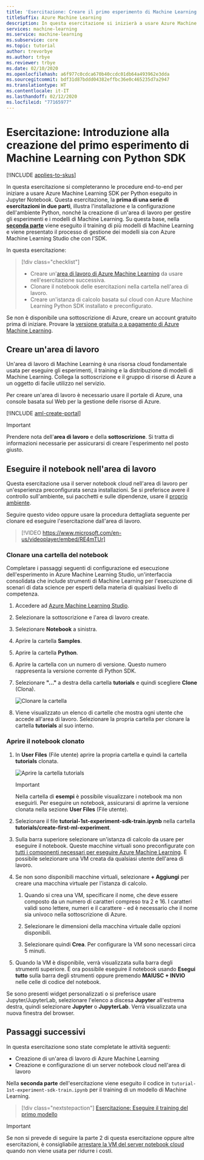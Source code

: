 ```yaml
---
title: 'Esercitazione: Creare il primo esperimento di Machine Learning'
titleSuffix: Azure Machine Learning
description: In questa esercitazione si inizierà a usare Azure Machine Learning Python SDK eseguito in notebook Jupyter.  Nella prima parte si crea un'area di lavoro in cui sarà possibile gestire gli esperimenti e i modelli di Machine Learning.
services: machine-learning
ms.service: machine-learning
ms.subservice: core
ms.topic: tutorial
author: trevorbye
ms.author: trbye
ms.reviewer: trbye
ms.date: 02/10/2020
ms.openlocfilehash: a6f977c0cdca670b40ccdc01db64a493962e3dda
ms.sourcegitcommit: bdf31d87bddd04382effbc36e0c465235d7a2947
ms.translationtype: HT
ms.contentlocale: it-IT
ms.lasthandoff: 02/12/2020
ms.locfileid: "77165977"
---
```

# <a name="tutorial-get-started-creating-your-first-ml-experiment-with-the-python-sdk"></a>Esercitazione: Introduzione alla creazione del primo esperimento di Machine Learning con Python SDK
[!INCLUDE [applies-to-skus](../../includes/aml-applies-to-basic-enterprise-sku.md)]

In questa esercitazione si completeranno le procedure end-to-end per iniziare a usare Azure Machine Learning SDK per Python eseguito in Jupyter Notebook. Questa esercitazione, la **prima di una serie di esercitazioni in due parti**, illustra l'installazione e la configurazione dell'ambiente Python, nonché la creazione di un'area di lavoro per gestire gli esperimenti e i modelli di Machine Learning. Su questa base, nella [**seconda parte**](tutorial-1st-experiment-sdk-train.md) viene eseguito il training di più modelli di Machine Learning e viene presentato il processo di gestione dei modelli sia con Azure Machine Learning Studio che con l'SDK.

In questa esercitazione:

> [!div class="checklist"]
> * Creare un'[area di lavoro di Azure Machine Learning](concept-workspace.md) da usare nell'esercitazione successiva.
> * Clonare il notebook delle esercitazioni nella cartella nell'area di lavoro.
> * Creare un'istanza di calcolo basata sul cloud con Azure Machine Learning Python SDK installato e preconfigurato.


Se non è disponibile una sottoscrizione di Azure, creare un account gratuito prima di iniziare. Provare la [versione gratuita o a pagamento di Azure Machine Learning](https://aka.ms/AMLFree).

## <a name="create-a-workspace"></a>Creare un'area di lavoro

Un'area di lavoro di Machine Learning è una risorsa cloud fondamentale usata per eseguire gli esperimenti, il training e la distribuzione di modelli di Machine Learning. Collega la sottoscrizione e il gruppo di risorse di Azure a un oggetto di facile utilizzo nel servizio. 

Per creare un'area di lavoro è necessario usare il portale di Azure, una console basata sul Web per la gestione delle risorse di Azure. 

[!INCLUDE [aml-create-portal](../../includes/aml-create-in-portal.md)]

>[!IMPORTANT] 
> Prendere nota dell'**area di lavoro** e della **sottoscrizione**. Si tratta di informazioni necessarie per assicurarsi di creare l'esperimento nel posto giusto. 

## <a name="azure"></a>Eseguire il notebook nell'area di lavoro

Questa esercitazione usa il server notebook cloud nell'area di lavoro per un'esperienza preconfigurata senza installazioni. Se si preferisce avere il controllo sull'ambiente, sui pacchetti e sulle dipendenze, usare il [proprio ambiente](how-to-configure-environment.md#local).

Seguire questo video oppure usare la procedura dettagliata seguente per clonare ed eseguire l'esercitazione dall'area di lavoro. 

> [!VIDEO https://www.microsoft.com/en-us/videoplayer/embed/RE4mTUr]



### <a name="clone-a-notebook-folder"></a>Clonare una cartella del notebook

Completare i passaggi seguenti di configurazione ed esecuzione dell'esperimento in Azure Machine Learning Studio, un'interfaccia consolidata che include strumenti di Machine Learning per l'esecuzione di scenari di data science per esperti della materia di qualsiasi livello di competenza.

1. Accedere ad [Azure Machine Learning Studio](https://ml.azure.com/).

1. Selezionare la sottoscrizione e l'area di lavoro create.

1. Selezionare **Notebook** a sinistra.

1. Aprire la cartella **Samples**.

1. Aprire la cartella **Python**.

1. Aprire la cartella con un numero di versione.  Questo numero rappresenta la versione corrente di Python SDK.

1. Selezionare **"..."** a destra della cartella **tutorials** e quindi scegliere **Clone** (Clona).

    ![Clonare la cartella](./media/tutorial-1st-experiment-sdk-setup/clone-tutorials.png)

1. Viene visualizzato un elenco di cartelle che mostra ogni utente che accede all'area di lavoro.  Selezionare la propria cartella per clonare la cartella **tutorials** al suo interno.

### <a name="a-nameopenopen-the-cloned-notebook"></a><a name="open">Aprire il notebook clonato

1. In **User Files** (File utente) aprire la propria cartella e quindi la cartella **tutorials** clonata.

    ![Aprire la cartella tutorials](./media/tutorial-1st-experiment-sdk-setup/expand-user-folder.png)

    > [!IMPORTANT]
    > Nella cartella di **esempi** è possibile visualizzare i notebook ma non eseguirli.  Per eseguire un notebook, assicurarsi di aprirne la versione clonata nella sezione **User Files** (File utente).
    
1. Selezionare il file **tutorial-1st-experiment-sdk-train.ipynb** nella cartella **tutorials/create-first-ml-experiment**.

1. Sulla barra superiore selezionare un'istanza di calcolo da usare per eseguire il notebook. Queste macchine virtuali sono preconfigurate con [tutti i componenti necessari per eseguire Azure Machine Learning](concept-compute-instance.md#contents). È possibile selezionare una VM creata da qualsiasi utente dell'area di lavoro. 

1. Se non sono disponibili macchine virtuali, selezionare **+ Aggiungi** per creare una macchina virtuale per l'istanza di calcolo. 

    1. Quando si crea una VM, specificare il nome,  che deve essere composto da un numero di caratteri compreso tra 2 e 16. I caratteri validi sono lettere, numeri e il carattere - ed è necessario che il nome sia univoco nella sottoscrizione di Azure.

    1.  Selezionare le dimensioni della macchina virtuale dalle opzioni disponibili.

    1. Selezionare quindi **Crea**. Per configurare la VM sono necessari circa 5 minuti.

1. Quando la VM è disponibile, verrà visualizzata sulla barra degli strumenti superiore.  È ora possibile eseguire il notebook usando **Esegui tutto** sulla barra degli strumenti oppure premendo **MAIUSC + INVIO** nelle celle di codice del notebook.

Se sono presenti widget personalizzati o si preferisce usare Jupyter/JupyterLab, selezionare l'elenco a discesa **Jupyter** all'estrema destra, quindi selezionare **Jupyter** o **JupyterLab**. Verrà visualizzata una nuova finestra del browser.

## <a name="next-steps"></a>Passaggi successivi

In questa esercitazione sono state completate le attività seguenti:

* Creazione di un'area di lavoro di Azure Machine Learning
* Creazione e configurazione di un server notebook cloud nell'area di lavoro

Nella **seconda parte** dell'esercitazione viene eseguito il codice in `tutorial-1st-experiment-sdk-train.ipynb` per il training di un modello di Machine Learning. 

> [!div class="nextstepaction"]
> [Esercitazione: Eseguire il training del primo modello](tutorial-1st-experiment-sdk-train.md)

> [!IMPORTANT]
> Se non si prevede di seguire la parte 2 di questa esercitazione oppure altre esercitazioni, è consigliabile [arrestare la VM del server notebook cloud](tutorial-1st-experiment-sdk-train.md#clean-up-resources) quando non viene usata per ridurre i costi.


